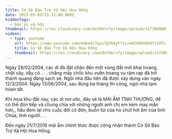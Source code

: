 ```yaml
---
title: Cơ Sở Bảo Trợ Xã Hội Hoa Hồng
date: 2023-05-01T15:12:00.000Z
hiddenTags:
  - bác ái xã hội
thumbnail: https://res.cloudinary.com/dxtb6rv7y/image/upload/v1730880839/co_so_bao_tro_hoa_hong_chnpq6.jpg
videos:
  - type: youtube
    url: https://www.youtube.com/embed/7pys7gYGAyY?si=vWJdHOeQddlYzOTc
    title: Cơ Sở Bảo Trợ Xã Hội Hoa Hồng
    thumbnail: https://res.cloudinary.com/dxtb6rv7y/image/upload/v1730880839/co_so_bao_tro_hoa_hong_chnpq6.jpg
---
```

Ngày 28/02/2004, các dì đã đặt chân đến một vùng đất mới khai hoang, chặt cây, dẫy cỏ . . . chẳng mấy chốc khu vườn hoang vu rậm rạp đã trở thành quang đãng sạch sẽ. Ngôi nhà đầu tiên đã được xây dựng vào ngày 12/3/2004. Ngày 13/06/2004, sau đúng ba tháng thi công, ngôi nhà tạm hòan tất. 

Khi mua khu đất này, các dì mơ ước, đây sẽ là MÁI ẤM TÌNH THƯƠNG, để có thể đón tiếp và chung chia với những người anh chị em kém may mắn hơn,, hầu đem lại cho cuộc đời cô đơn, buồn tủi của họ chút hơi ấm của tình Chúa, tình người. . .

Đến ngày 21/7/2016 mái ấm chính thức được công nhận thành Cơ Sở Bảo Trợ Xã Hội Hoa Hồng.
